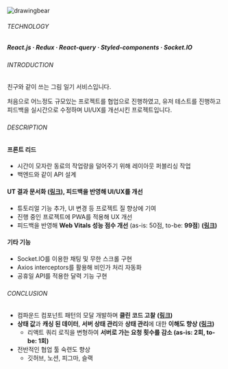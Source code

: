 ![drawingbear](https://github.com/jhchoi1182/portfolio/assets/116577489/db1dd0c5-73b5-4192-918d-74bad07041fd)

###### TECHNOLOGY

##### React.js · Redux · React-query · Styled-components · Socket.IO

###

###### INTRODUCTION

친구와 같이 쓰는 그림 일기 서비스입니다.

처음으로 어느정도 규모있는 프로젝트를 협업으로 진행하였고, 유저 테스트를 진행하고 피드백을 실시간으로 수정하며 UI/UX를 개선시킨 프로젝트입니다.

###

###### DESCRIPTION

#### 프론트 리드

- 시간이 모자란 동료의 작업량을 덜어주기 위해 레이아웃 퍼블리싱 작업
- 백엔드와 같이 API 설계

#### **UT 결과 문서화 ([링크](https://www.notion.so/6e112d9470024297875042712f0aa488?pvs=21)), 피드백을 반영해 UI/UX를 개선**

- 튜토리얼 기능 추가, UI 변경 등 프로젝트 질 향상에 기여
- 진행 중인 프로젝트에 PWA를 적용해 UX 개선
- 피드백을 반영해 **Web Vitals 성능 점수 개선** (as-is: 50점, to-be: **99점**) **([링크](https://jhchoi1182.tistory.com/144))**

#### 기타 기능

- Socket.IO를 이용한 채팅 및 무한 스크롤 구현
- Axios interceptors를 활용해 비인가 처리 자동화
- 공휴일 API를 적용한 달력 기능 구현

###

###### CONCLUSION

- 컴파운드 컴포넌트 패턴의 모달 개발하며 **클린 코드 고찰** **([링크](https://jhchoi1182.tistory.com/139))**
- **상태 값**과 **캐싱 된 데이터**, **서버 상태 관리**와 **상태 관리**에 대한 **이해도 향상 ([링크](https://jhchoi1182.tistory.com/141))**
  - 리액트 쿼리 로직을 변형하여 **서버로 가는 요청 횟수를 감소 (as-is: 2회, to-be: 1회)**
- 전반적인 협업 툴 숙련도 향상
  - 깃허브, 노션, 피그마, 슬랙
